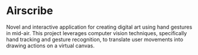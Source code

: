 # Airscribe
Novel and interactive application for creating digital art using hand gestures in mid-air. This project leverages computer vision techniques, specifically hand tracking and gesture recognition, to translate user movements into drawing actions on a virtual canvas.
